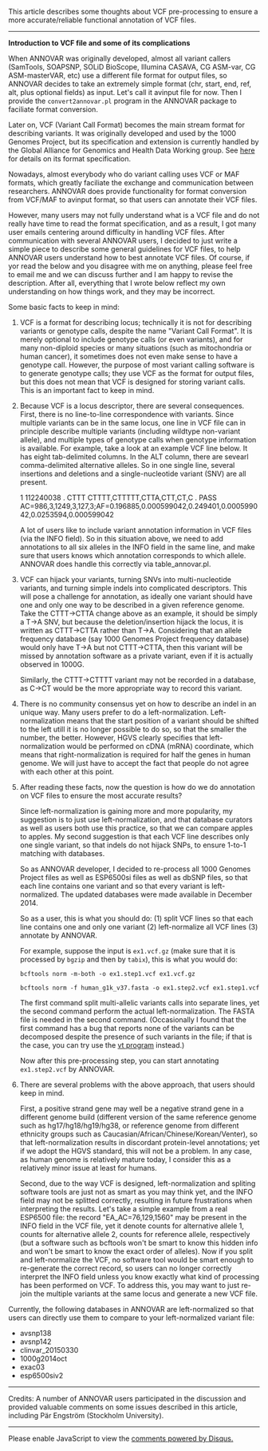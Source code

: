 This article describes some thoughts about VCF pre-processing to ensure a more accurate/reliable functional annotation of VCF files.

---

**Introduction to VCF file and some of its complications**

When ANNOVAR was originally developed, almost all variant callers (SamTools, SOAPSNP, SOLiD BioScope, Illumina CASAVA, CG ASM-var, CG ASM-masterVAR, etc) use a different file format for output files, so ANNOVAR decides to take an extremely simple format (chr, start, end, ref, alt, plus optional fields) as input. Let's call it avinput file for now. Then I provide the `convert2annovar.pl` program in the ANNOVAR package to faciliate format conversion.

Later on, VCF (Variant Call Format) becomes the main stream format for describing variants. It was originally developed and used by the 1000 Genomes Project, but its specification and extension is currently handled by the Global Alliance for Genomics and Health Data Working group. See [here]( http://www.1000genomes.org/wiki/Analysis/Variant%20Call%20Format/vcf-variant-call-format-version-41) for details on its format specification.

Nowadays, almost everybody who do variant calling uses VCF or MAF formats, which greatly faciliate the exchange and communication between researchers. ANNOVAR does provide functionality for format conversion from VCF/MAF to avinput format, so that users can annotate their VCF files.

However, many users may not fully understand what is a VCF file and do not really have time to read the format specification, and as a result, I got many user emails centering around difficulty in handling VCF files. After communication with several ANNOVAR users, I decided to just write a simple piece to describe some general guidelines for VCF files, to help ANNOVAR users understand how to best annotate VCF files. Of course, if yor read the below and you disagree with me on anything, please feel free to email me and we can discuss further and I am happy to revise the description. After all, everything that I wrote below reflect my own understanding on how things work, and they may be incorrect.

Some basic facts to keep in mind:

1. VCF is a format for describing locus; technically it is not for describing variants or genotype calls, despite the name "Variant Call Format". It is merely optional to include genotype calls (or even variants), and for many non-diploid species or many situations (such as mitochondria or human cancer), it sometimes does not even make sense to have a genotype call. However, the purpose of most variant calling software is to generate genotype calls; they use VCF as the format for output files, but this does not mean that VCF is designed for storing variant calls. This is an important fact to keep in mind.

2. Because VCF is a locus descriptor, there are several consequences. First, there is no line-to-line correspondence with variants. Since multiple variants can be in the same locus, one line in VCF file can in principle describe multiple variants (including wildtype non-variant allele), and multiple types of genotype calls when genotype information is available. For example, take a look at an example VCF line below. It has eight tab-delimited columns. In the ALT column, there are sevearl comma-delimited alternative alleles. So in one single line, several insertions and deletions and a single-nucleotide variant (SNV) are all present.

    1	112240038	.	CTTT	CTTTT,CTTTTT,CTTA,CTT,CT,C	.	PASS	AC=986,3,1249,3,127,3;AF=0.196885,0.000599042,0.249401,0.000599042,0.0253594,0.000599042

    A lot of users like to include variant annotation information in VCF files (via the INFO field). So in this situation above, we need to add annotations to all six alleles in the INFO field in the same line, and make sure that users knows which annotation corresponds to which allele. ANNOVAR does handle this correctly via table_annovar.pl.

3. VCF can hijack your variants, turning SNVs into multi-nucleotide variants, and turning simple indels into complicated descriptors. This will pose a challenge for annotation, as ideally one variant should have one and only one way to be described in a given reference genome. Take the CTTT->CTTA change above as an example, it should be simply a T->A SNV, but because the deletion/insertion hijack the locus, it is written as CTTT->CTTA rather than T->A. Considering that an allele frequency database (say 1000 Genomes Project frequency database) would only have T->A but not CTTT->CTTA, then this variant will be missed by annotation software as a private variant, even if it is actually observed in 1000G.

    Similarly, the CTTT->CTTTT variant may not be recorded in a database, as C->CT would be the more appropriate way to record this variant.

4. There is no community consensus yet on how to describe an indel in an unique way. Many users prefer to do a left-normalization. Left-normalization means that the start position of a variant should be shifted to the left utill it is no longer possible to do so, so that the smaller the number, the better. However, HGVS clearly specifies that left-normalization would be performed on cDNA (mRNA) coordinate, which means that right-normalization is required for half the genes in human genome. We will just have to accept the fact that people do not agree with each other at this point.

5. After reading these facts, now the question is how do we do annotation on VCF files to ensure the most accurate results?

    Since left-normalization is gaining more and more popularity, my suggestion is to just use left-normalization, and that database curators as well as users both use this practice, so that we can compare apples to apples. My second suggestion is that each VCF line describes only one single variant, so that indels do not hijack SNPs, to ensure 1-to-1 matching with databases.

    So as ANNOVAR developer, I decided to re-process all 1000 Genomes Project files as well as ESP6500si files as well as dbSNP files, so that each line contains one variant and so that every variant is left-normalized. The updated databases were made available in December 2014.

    So as a user, this is what you should do: (1) split VCF lines so that each line contains one and only one variant (2) left-normalize all VCF lines (3) annotate by ANNOVAR.

    For example, suppose the input is `ex1.vcf.gz` (make sure that it is processed by `bgzip` and then by `tabix`), this is what you would do:

    `bcftools norm -m-both -o ex1.step1.vcf ex1.vcf.gz`

    `bcftools norm -f human_g1k_v37.fasta -o ex1.step2.vcf ex1.step1.vcf`

    The first command split multi-allelic variants calls into separate lines, yet the second command perform the actual left-normalization. The FASTA file is needed in the second command. (Occasionally I found that the first command has a bug that reports none of the variants can be decomposed despite the presence of such variants in the file; if that is the case, you can try use the [vt program](http://genome.sph.umich.edu/wiki/Vt) instead.)

    Now after this pre-processing step, you can start annotating `ex1.step2.vcf` by ANNOVAR.

6. There are several problems with the above approach, that users should keep in mind.

    First, a positive strand gene may well be a negative strand gene in a different genome build (different version of the same reference genome such as hg17/hg18/hg19/hg38, or reference genome from different ethnicity groups such as Caucasian/African/Chinese/Korean/Venter), so that left-normalization results in discordant protein-level annotations; yet if we adopt the HGVS standard, this will not be a problem. In any case, as human genome is relatively mature today, I consider this as a relatively minor issue at least for humans.

    Second, due to the way VCF is designed, left-normalization and spliting software tools are just not as smart as you may think yet, and the INFO field may not be splitted correctly, resulting in future frustrations when interpreting the results. Let's take a simple example from a real ESP6500 file: the record "EA_AC=76,129,1560" may be present in the INFO field in the VCF file, yet it denote counts for alternative allele 1, counts for alternative allele 2, counts for reference allele, respectively (but a software such as bcftools won't be smart to know this hidden info and won't be smart to know the exact order of alleles). Now if you split and left-normalize the VCF, no software tool would be smart enough to re-generate the correct record, so users can no longer correctly interpret the INFO field unless you know exactly what kind of processing has been performed on VCF. To address this, you may want to just re-join the multiple variants at the same locus and generate a new VCF file.

Currently, the following databases in ANNOVAR are left-normalized so that users can directly use them to compare to your left-normalized variant file:

- avsnp138
- avsnp142
- clinvar_20150330
- 1000g2014oct
- exac03
- esp6500siv2

---

Credits: A number of ANNOVAR users participated in the discussion and provided valuable comments on some issues described in this article, including Pär Engström (Stockholm University).


---

<script>
  (function(i,s,o,g,r,a,m){i['GoogleAnalyticsObject']=r;i[r]=i[r]||function(){
  (i[r].q=i[r].q||[]).push(arguments)},i[r].l=1*new Date();a=s.createElement(o),
  m=s.getElementsByTagName(o)[0];a.async=1;a.src=g;m.parentNode.insertBefore(a,m)
  })(window,document,'script','//www.google-analytics.com/analytics.js','ga');

  ga('create', 'UA-48623707-1', 'openbioinformatics.org');
  ga('send', 'pageview');
</script>

<div id="disqus_thread"></div>
<script type="text/javascript">
    /* * * CONFIGURATION VARIABLES * * */
    var disqus_shortname = 'annovar';
    var disqus_identifier = 'VCF';
    var disqus_title = 'VCF processing guide';
    
    /* * * DON'T EDIT BELOW THIS LINE * * */
    (function() {
        var dsq = document.createElement('script'); dsq.type = 'text/javascript'; dsq.async = true;
        dsq.src = '//' + disqus_shortname + '.disqus.com/embed.js';
        (document.getElementsByTagName('head')[0] || document.getElementsByTagName('body')[0]).appendChild(dsq);
    })();
</script>
<noscript>Please enable JavaScript to view the <a href="https://disqus.com/?ref_noscript" rel="nofollow">comments powered by Disqus.</a></noscript>
